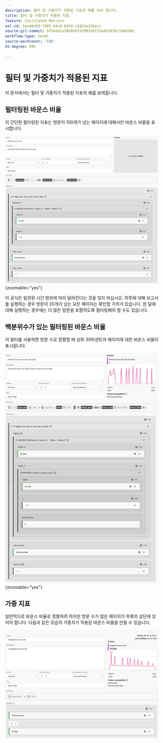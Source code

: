 ```yaml
---
description: 필터 및 가중치가 적용된 지표의 예를 보여 줍니다.
title: 필터 및 가중치가 적용된 지표
feature: Calculated Metrics
exl-id: bea46e03-7d05-44c8-b654-c61b1e32becc
source-git-commit: bf58da2a39e8b9fd298356f23a9bf8f6c394d3de
workflow-type: tm+mt
source-wordcount: '156'
ht-degree: 89%

---
```


# 필터 및 가중치가 적용된 지표

이 문서에서는 필터 및 가중치가 적용된 지표의 예를 보여줍니다.

## 필터링된 바운스 비율

이 간단한 필터링된 지표는 방문이 100개가 넘는 페이지에 대해서만 바운스 비율을 표시합니다.

![필터링된 바운스 비율](assets/filtered-bounce-rate.png){zoomable="yes"}

이 공식은 일관된 시간 범위에 따라 달라진다는 것을 잊지 마십시오. 하루에 대해 보고서를 실행하는 경우 방문이 20개가 넘는 모든 페이지는 확인할 가치가 있습니다. 한 달에 대해 실행하는 경우에는 더 많은 방문을 포함하도록 필터링해야 할 수도 있습니다.

## 백분위수가 있는 필터링된 바운스 비율

이 필터를 사용하면 방문 수로 정렬할 때 상위 30퍼센트의 페이지에 대한 바운스 비율이 표시됩니다.

![백분위수로 필터링된 바운스 비율](assets/filtered-bounce-rate-with-percentile.png){zoomable="yes"}

## 가중 지표

일반적으로 바운스 비율로 정렬하려 하지만 방문 수가 많은 페이지가 목록의 상단에 있어야 합니다. 다음과 같은 모습의 가중치가 적용된 바운스 비율을 만들 수 있습니다.

![](assets/weighted-bounce-rate.png)
